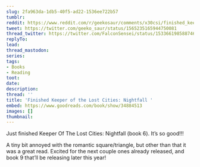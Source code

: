 ```yaml
---
slug: 2fa963da-1db5-40f5-ad22-1536ee722b57
tumblr:
reddit: https://www.reddit.com/r/geekosaur/comments/x30csi/finished_keeper_of_the_lost_cities_nightfall/
tweet: https://twitter.com/geeko_saur/status/1565235165944750081
thread_twitter: https://twitter.com/FalconSensei/status/1533661985887461378
replyTo:
lead:
thread_mastodon:
series:
tags:
- Books
- Reading
toot:
date:
description:
thread: ''
title: 'Finished Keeper of the Lost Cities: Nightfall '
embed: https://www.goodreads.com/book/show/34884513
images: []
thumbnail:
---
```


Just finished Keeper Of The Lost Cities: Nightfall (book 6). It’s so good!!!

A tiny bit annoyed with the romantic square/triangle, but other than that it was a great read. Excited for the next couple ones already released, and book 9 that’ll be releasing later this year!
